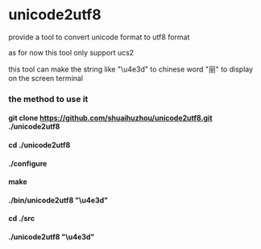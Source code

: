 # unicode2utf8

provide a tool to convert unicode format to utf8 format

as for now this tool only support ucs2

this tool can make the string like "\u4e3d" to chinese word "丽" to display on the screen terminal

### the method to use it
#### git clone https://github.com/shuaihuzhou/unicode2utf8.git ./unicode2utf8
#### cd ./unicode2utf8
#### ./configure
#### make
#### ./bin/unicode2utf8 "\u4e3d"
#### cd ./src
#### ./unicode2utf8 "\u4e3d"
